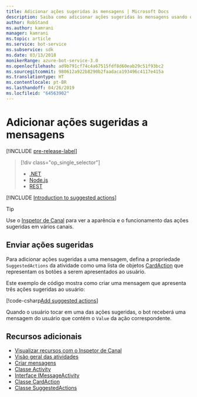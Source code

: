 ```yaml
---
title: Adicionar ações sugeridas às mensagens | Microsoft Docs
description: Saiba como adicionar ações sugeridas às mensagens usando o SDK do Bot Framework para .NET.
author: RobStand
ms.author: kamrani
manager: kamrani
ms.topic: article
ms.service: bot-service
ms.subservice: sdk
ms.date: 03/13/2018
monikerRange: azure-bot-service-3.0
ms.openlocfilehash: ad9b791cf74c4a67515fdf8d60eab29c51f93bc2
ms.sourcegitcommit: 980612a922b8290b2faadaca193496c4117e415a
ms.translationtype: HT
ms.contentlocale: pt-BR
ms.lasthandoff: 04/26/2019
ms.locfileid: "64563902"
---
```

# <a name="add-suggested-actions-to-messages"></a>Adicionar ações sugeridas a mensagens

[!INCLUDE [pre-release-label](../includes/pre-release-label-v3.md)]

> [!div class="op_single_selector"]
> - [.NET](../dotnet/bot-builder-dotnet-add-suggested-actions.md)
> - [Node.js](../nodejs/bot-builder-nodejs-send-suggested-actions.md)
> - [REST](../rest-api/bot-framework-rest-connector-add-suggested-actions.md)

[!INCLUDE [Introduction to suggested actions](../includes/snippet-suggested-actions-intro.md)]

> [!TIP]
> Use o [Inspetor de Canal][channelInspector] para ver a aparência e o funcionamento das ações sugeridas em vários canais.

## <a name="send-suggested-actions"></a>Enviar ações sugeridas

Para adicionar ações sugeridas a uma mensagem, defina a propriedade `SuggestedActions` da atividade como uma lista de objetos [CardAction][cardAction] que representam os botões a serem apresentados ao usuário. 

Este exemplo de código mostra como criar uma mensagem que apresenta três ações sugeridas ao usuário:

[!code-csharp[Add suggested actions](../includes/code/dotnet-add-suggested-actions.cs#addSuggestedActions)]

Quando o usuário tocar em uma das ações sugeridas, o bot receberá uma mensagem do usuário que contém o `Value` da ação correspondente.

## <a name="additional-resources"></a>Recursos adicionais

- [Visualizar recursos com o Inspetor de Canal][inspector]
- [Visão geral das atividades](bot-builder-dotnet-activities.md)
- [Criar mensagens](bot-builder-dotnet-create-messages.md)
- <a href="https://docs.botframework.com/en-us/csharp/builder/sdkreference/dc/d2f/class_microsoft_1_1_bot_1_1_connector_1_1_activity.html" target="_blank">Classe Activity</a>
- <a href="/dotnet/api/microsoft.bot.connector.imessageactivity" target="_blank">Interface IMessageActivity</a>
- <a href="/dotnet/api/microsoft.bot.connector.cardaction" target="_blank">Classe CardAction</a>
- <a href="/dotnet/api/microsoft.bot.connector.suggestedactions" target="_blank">Classe SuggestedActions</a>

[cardAction]: /dotnet/api/microsoft.bot.connector.cardaction

[inspector]: ../bot-service-channel-inspector.md

[channelInspector]: ../bot-service-channel-inspector.md


